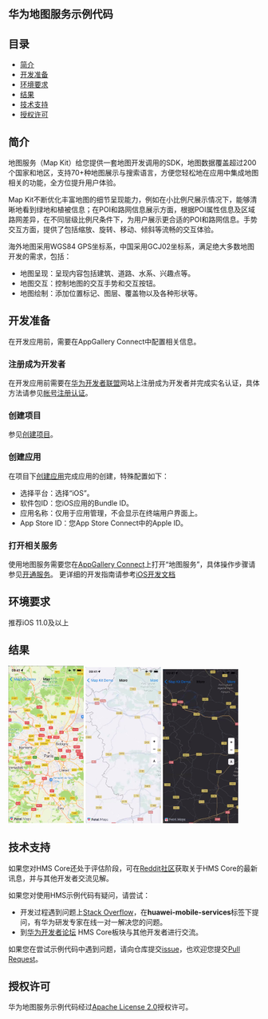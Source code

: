 ## 华为地图服务示例代码

## 目录
* [简介](#简介)
* [开发准备](#开发准备)
* [环境要求](#环境要求)
* [结果](#结果)
* [技术支持](#技术支持)
* [授权许可](#授权许可)


简介
------------
地图服务（Map Kit）给您提供一套地图开发调用的SDK，地图数据覆盖超过200个国家和地区，支持70+种地图展示与搜索语言，方便您轻松地在应用中集成地图相关的功能，全方位提升用户体验。

Map Kit不断优化丰富地图的细节呈现能力，例如在小比例尺展示情况下，能够清晰地看到绿地和植被信息；在POI和路网信息展示方面，根据POI属性信息及区域路网差异，在不同层级比例尺条件下，为用户展示更合适的POI和路网信息。手势交互方面，提供了包括缩放、旋转、移动、倾斜等流畅的交互体验。

海外地图采用WGS84 GPS坐标系，中国采用GCJ02坐标系，满足绝大多数地图开发的需求，包括：

- 地图呈现：呈现内容包括建筑、道路、水系、兴趣点等。
- 地图交互：控制地图的交互手势和交互按钮。
- 地图绘制：添加位置标记、图层、覆盖物以及各种形状等。

开发准备
---------------
在开发应用前，需要在AppGallery Connect中配置相关信息。

### 注册成为开发者
在开发应用前需要在[华为开发者联盟](https://developer.huawei.com/consumer/cn/)网站上注册成为开发者并完成实名认证，具体方法请参见[帐号注册认证](https://developer.huawei.com/consumer/cn/doc/start/registration-and-verification-0000001053628148)。

### 创建项目
参见[创建项目](https://developer.huawei.com/consumer/cn/doc/distribution/app/agc-help-createproject-0000001100334664)。

### 创建应用
在项目下[创建应用](https://developer.huawei.com/consumer/cn/doc/distribution/app/agc-help-createapp-0000001146718717)完成应用的创建，特殊配置如下：

- 选择平台：选择“iOS”。
- 软件包ID：您iOS应用的Bundle ID。
- 应用名称：仅用于应用管理，不会显示在终端用户界面上。
- App Store ID：您App Store Connect中的Apple ID。

### 打开相关服务
使用地图服务需要您在[AppGallery Connect](https://developer.huawei.com/consumer/cn/service/josp/agc/index.html)上打开“地图服务”，具体操作步骤请参见[开通服务](https://developer.huawei.com/consumer/cn/doc/distribution/app/agc-help-enabling-service-0000001146598793)。
更详细的开发指南请参考[iOS开发文档](https://developer.huawei.com/consumer/cn/doc/development/HMSCore-Guides/android-sdk-introduction-0000001197914654)

环境要求
-------

推荐iOS 11.0及以上

## 结果

  <img src="standard.png" width = 30% height = 30%>

  <img src="simple.png" width = 30% height = 30%>

  <img src="night.png" width = 30% height = 30%>

## 技术支持
如果您对HMS Core还处于评估阶段，可在[Reddit社区](https://www.reddit.com/r/HMSCore/)获取关于HMS Core的最新讯息，并与其他开发者交流见解。

如果您对使用HMS示例代码有疑问，请尝试：
- 开发过程遇到问题上[Stack Overflow](https://stackoverflow.com/questions/tagged/huawei-mobile-services?tab=Votes)，在**huawei-mobile-services**标签下提问，有华为研发专家在线一对一解决您的问题。
- 到[华为开发者论坛](https://developer.huawei.com/consumer/cn/forum/blockdisplay?fid=18?ha_source=hms1) HMS Core板块与其他开发者进行交流。

如果您在尝试示例代码中遇到问题，请向仓库提交[issue](https://github.com/HMS-Core/hms-mapkit-demo-java/issues)，也欢迎您提交[Pull Request](https://github.com/HMS-Core/hms-mapkit-demo/pulls)。

授权许可
-------

华为地图服务示例代码经过[Apache License 2.0](https://github.com/HMS-Core/hms-mapkit-demo-java/blob/master/LICENSE)授权许可。
